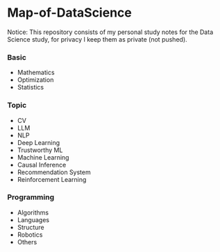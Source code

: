 # Map-of-DataScience
Notice: This repository consists of my personal study notes for the Data Science study, for privacy I keep them as private (not pushed).

### Basic
- Mathematics
- Optimization
- Statistics

### Topic
- CV
- LLM
- NLP
- Deep Learning
- Trustworthy ML
- Machine Learning
- Causal Inference
- Recommendation System
- Reinforcement Learning

### Programming
- Algorithms
- Languages
- Structure
- Robotics
- Others

